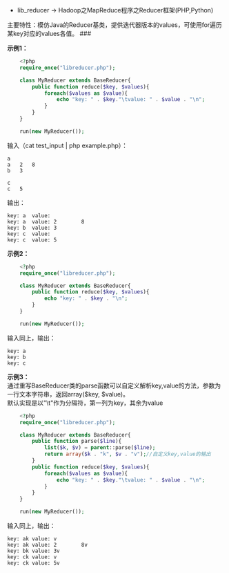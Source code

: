 * lib_reducer -> Hadoop之MapReduce程序之Reducer框架(PHP,Python)  

主要特性：模仿Java的Reducer基类，提供迭代器版本的values，可使用for遍历某key对应的values各值。  ###

**示例1：**
```PHP
    <?php
	require_once("libreducer.php");

	class MyReducer extends BaseReducer{		
		public function reduce($key, $values){
			foreach($values as $value){
				echo "key: " . $key."\tvalue: " . $value . "\n";
			} 					
		}
	}

	run(new MyReducer());
```
输入（cat test_input | php example.php）：  
>
    a
	a	2	8
	b	3
>
	c
	c	5

输出：
>
    key: a  value:
	key: a  value: 2        8
	key: b  value: 3
	key: c  value:
	key: c  value: 5
	
**示例2：**
```PHP
    <?php
	require_once("libreducer.php");

	class MyReducer extends BaseReducer{		
		public function reduce($key, $values){
			echo "key: " . $key . "\n"; 					
		}
	}

	run(new MyReducer());
```
输入同上，输出：
>
	key: a
	key: b
	key: c
	
**示例3：**  
通过重写BaseReducer类的parse函数可以自定义解析key,value的方法，参数为一行文本字符串，返回array($key, $value)。  
默认实现是以"\t"作为分隔符，第一列为key，其余为value
```PHP
    <?php
	require_once("libreducer.php");

	class MyReducer extends BaseReducer{		
		public function parse($line){
			list($k, $v) = parent::parse($line);
			return array($k . "k", $v . "v");//自定义key,value的输出
		}		
		public function reduce($key, $values){
			foreach($values as $value){
				echo "key: " . $key."\tvalue: " . $value . "\n";
			}  					
		}
	}

	run(new MyReducer());
```
输入同上，输出：
>
	key: ak value: v
	key: ak value: 2        8v
	key: bk value: 3v
	key: ck value: v
	key: ck value: 5v
